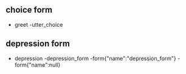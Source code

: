 ## choice form
* greet
  -utter_choice




## depression form
* depression
  -depression_form
  -form{"name":"depression_form"}
  -form{"name":null}
